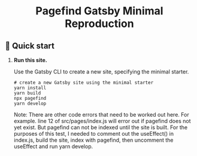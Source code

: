 <h1 align="center">
  Pagefind Gatsby Minimal Reproduction
</h1>

## 🚀 Quick start

1.  **Run this site.**

    Use the Gatsby CLI to create a new site, specifying the minimal starter.

    ```shell
    # create a new Gatsby site using the minimal starter
    yarn install
    yarn build
    npx pagefind
    yarn develop
    ```

    Note: There are other code errors that need to be worked out here. For example. line 12 of src/pages/index.js will error out if pagefind does not yet exist. But pagefind can not be indexed until the site is built. For the purposes of this test, I needed to comment out the useEffect() in index.js, build the site, index with pagefind, then uncomment the useEffect and run yarn develop.


